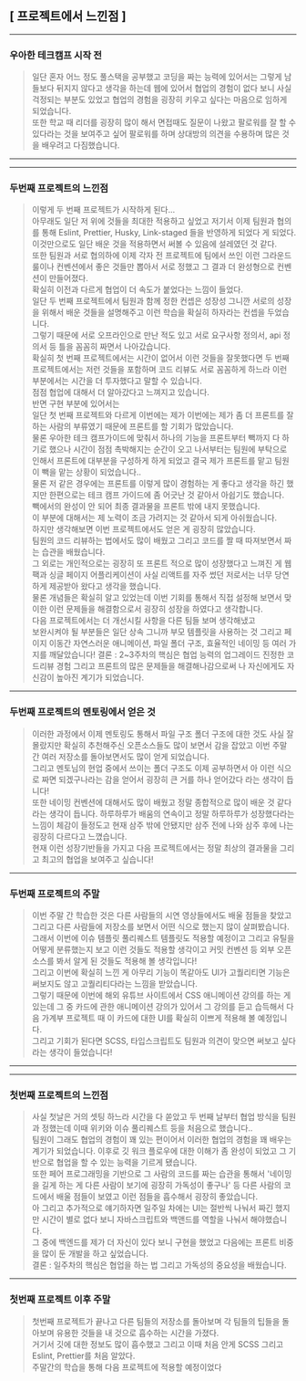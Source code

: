 ## [ 프로젝트에서 느낀점 ]
---
### 우아한 테크캠프 시작 전

> 일단 혼자 어느 정도 풀스택을 공부했고 코딩을 짜는 능력에 있어서는 그렇게 남들보다 뒤지지 않다고 생각을 하는데 웹에 있어서 협업의 경험이 없다 보니 사실 걱정되는 부분도 있었고 협업의 경험을 굉장히 키우고 싶다는 마음으로 임하게 되었습니다.  
또한 학교 때 리더를 굉장히 많이 해서 면접때도 질문이 나왔고 팔로워를 잘 할 수 있다라는 것을 보여주고 싶어 팔로워를 하며 상대방의 의견을 수용하며 많은 것을 배우려고 다짐했습니다.
---
---
### 두번째 프로젝트의 느낀점
>이렇게 두 번째 프로젝트가 시작하게 된다...  
 아무래도 일단 저 위에 것들을 최대한 적용하고 싶었고 저기서 이제 팀원과 협의를 통해 Eslint, Prettier, Husky, Link-staged 들을 반영하게 되었다 게 되었다.  
 이것만으로도 일단 배운 것을 적용하면서 써볼 수 있음에 설레였던 것 같다.  
 또한 팀원과 서로 협의하에 이제 각자 전 프로젝트에 팀에서 쓰인 이런 그라운드 룰이나 컨벤션에서 좋은 것들만 뽑아서 서로 정했고 그 결과 더 완성형으로 컨벤션이 만들어졌다.  
 확실히 이전과 다르게 협업이 더 속도가 붙었다는 느낌이 들었다.  
일단 두 번째 프로젝트에서 팀원과 함께 정한 컨셉은 성장성 그니깐 서로의 성장을 위해서 배운 것들을 설명해주고 이런 학습을 확실히 하자라는 컨셉을 두었습니다.  
그렇기 때문에 서로 오프라인으로 만난 적도 있고 서로 요구사항 정의서, api 정의서 등 틀을 꼼꼼히 짜면서 나아갔습니다.  
 확실히 첫 번째 프로젝트에서는 시간이 없어서 이런 것들을 잘못했다면 두 번째 프로젝트에서는 저런 것들을 포함하며 코드 리뷰도 서로 꼼꼼하게 하느라 이런 부분에서는 시간을 더 투자했다고 말할 수 있습니다.  
 점점 협업에 대해서 더 알아갔다고 느껴지고 있습니다.  
반면 구현 부분에 있어서는  
일단 첫 번째 프로젝트와 다르게 이번에는 제가 이번에는 제가 좀 더 프론트를 잘하는 사람의 부류였기 때문에 프론트를 할 기회가 많았습니다.  
물론 우아한 테크 캠프가이드에 맞춰서 하나의 기능을 프론트부터 빽까지 다 하기로 했으나 시간이 점점 촉박해지는 순간이 오고 나서부터는 팀원에 부탁으로 인해서 프론트에 대부분을 구성하게 하게 되었고 결국 제가 프론트를 맡고 팀원이 빽을 맡는 상황이 되었습니다..  
물론 저 같은 경우에는 프론트를 이렇게 많이 경험하는 게 좋다고 생각을 하긴 했지만 한편으로는  테크 캠프 가이드에 좀 어긋난 것 같아서 아쉽기도 했습니다.  
빽에서의 완성이 안 되어 최종 결과물을 프론트 밖에 내지 못했습니다.  
이 부분에 대해서는 제 노력이 조금 가려지는 것 같아서 되게 아쉬웠습니다.  
하지만 생각해보면 이번 프로젝트에서도 얻은 게 굉장히 많았습니다.  
팀원의 코드 리뷰하는 법에서도 많이 배웠고 그리고 코드를 짤 때 따져보면서 짜는 습관을 배웠습니다.    
그 외로는 개인적으로는 굉장히 또 프론트 적으로 많이 성장했다고 느껴진 게 웹팩과 싱글 페이지 어플리케이션이 사실 리액트를 자주 썼던 저로서는 너무 당연하게 제공받아 왔다고 생각을 했습니다.  
물론 개념들은 확실히 알고 있었는데 이번 기회를 통해서 직접 설정해 보면서 맞이한 이런 문제들을 해결함으로서 굉장히 성장을 하였다고 생각합니다.  
다음 프로젝트에서는 더 개선시킬 사항을 다른 팀들 보며 생각해냈고  
보완시켜야 될 부분들은 일단 상속 그니까 부모 템플릿을 사용하는 것 그리고 페이지 이동간 자연스러운 애니메이션, 파일 폴더 구조, 효율적인 네이밍 등 여러 가지를 깨달았습니다!
결론 : 2~3주차의 핵심은 협업 능력의 업그레이드 진정한 코드리뷰 경험 그리고 프론트의 많은 문제들을 해결해나감으로써 나 자신에게도 자신감이 높아진 계기가 되었습니다.
---
### 두번째 프로젝트의 멘토링에서 얻은 것

>이러한 과정에서 이제 멘토링도 통해서 파일 구조 폴더 구조에 대한 것도 사실 잘 몰랐지만 확실히 추천해주신 오픈소스들도 많이 보면서 감을 잡았고 이번 주말 간 여러 저장소를 돌아보면서도 많이 얻게 되었습니다.  
그리고 멘토님의 현업 중에서 쓰이는 폴더 구조도 이제 공부하면서 아 이런 식으로 짜면 되겠구나라는 감을 얻어서 굉장히 큰 거를 하나 얻어갔다 라는 생각이 듭니다!  
또한 네이밍 컨벤션에 대해서도 많이 배웠고 정말 종합적으로 많이 배운 것 같다라는 생각이 듭니다. 하루하루가 배움의 연속이고 정말 하루하루가 성장했다라는 느낌이 체감이 들정도고 현재 삼주 밖에 안됐지만 삼주 전에 나와 삼주 후에 나는 굉장히 다르다고 느꼈습니다.  
현재 이런 성장기반들을 가지고 다음 프로젝트에서는 정말 최상의 결과물을 그리고 최고의 협업을 보여주고 싶습니다!
---
### 두번째 프로젝트의 주말

>이번 주말 간 학습한 것은 다른 사람들의 시연 영상들에서도 배울 점들을 찾았고 그리고 다른 사람들에 저장소를 보면서 어떤 식으로 했는지 많이 살펴봤습니다.  
그래서 이번에 이슈 템플릿 풀리퀘스트 템플릿도 적용할 예정이고 그리고 유틸을 어떻게 분류했는지 보고 이런 것들도 적용할 생각이고 커밋 컨벤션 등 외부 오픈소스를 봐서 알게 된 것들도 적용해 볼 생각입니다!  
그리고 이번에 확실히 느낀 게 아무리 기능이 똑같아도 UI가 고퀄리티면 기능은 써보지도 않고 고퀄리티다라는 느낌을 받았습니다.  
그렇기 때문에 이번에 해외 유튜브 사이트에서 CSS 애니메이션 강의를 하는 게 있는데 그 중 카드에 관한 애니메이션 강의가 있어서 그 강의를 듣고 습득해서 다음 가계부 프로젝트 때 이 카드에 대한 UI를 확실히 이쁘게 적용해 볼 예정입니다.  
그리고 기회가 된다면 SCSS, 타입스크립트도 팀원과 의견이 맞으면 써보고 싶다라는 생각이 들었습니다!

---
---

### 첫번째 프로젝트의 느낀점

> 사실 첫날은 거의 셋팅 하느라 시간을 다 쏟았고 두 번째 날부터 협업 방식을 팀원과 정했는데 이때 위키와 이슈 풀리퀘스트 등을 처음으로 했습니다..  
팀원이 그래도 협업의 경험이 꽤 있는 편이어서 이러한 협업의 경험을 꽤 배우는 계기가 되었습니다.
이후로 깃 워크 플로우에 대한 이해가 좀 완성이 되었고 그 기반으로 협업을 할 수 있는 능력을 기르게 됐습니다.  
또한 페어 프로그래밍을 기반으로 그 사람의 코드를 짜는 습관을 통해서 '네이밍을 길게 하는 게 다른 사람이 보기에 굉장히 가독성이 좋구나' 등 다른 사람의 코드에서 배울 점들이 보였고 이런 점들을 흡수해서 굉장히 좋았습니다.  
아 그리고 추가적으로 얘기하자면 일주일 차에는 UI는 절반씩 나눠서 짜긴 했지만 시간이 별로 없다 보니 자바스크립트와 백앤드를 역할을 나눠서 해야했습니다.  
그 중에 백엔드를 제가 더 자신이 있다 보니 구현을 했었고 다음에는 프론트 비중을 많이 둔 개발을 하고 싶었습니다.  
결론 : 일주차의 핵심은 협업을 하는 법 그리고 가독성의 중요성을 배웠습니다.
---
### 첫번째 프로젝트 이후 주말
 > 첫번째 프로젝트가 끝나고 다른 팀들의 저장소를 돌아보며 각 팀들의 팁들을 돌아보며 유용한 것들을 내 것으로 흡수하는 시간을 가졌다.  
 거기서 깃에 대한 정보도 많이 흡수했고 그리고
 이때 처음 안게 SCSS 그리고 Eslint, Prettier를 처음 알았다.  
 주말간의 학습을 통해 다음 프로젝트에 적용할 예정이었다

